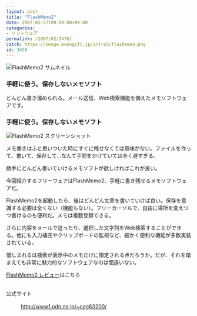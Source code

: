 ```yaml
---
layout: post
title: "FlashMemo2"
date: 2007-02-27T09:00:00+09:00
categories:
- ソフトウェア
permalink: /2007/02/3476/
catch: https://image.moongift.jp/intro3/flashmemo.png
id: 3458
---
```

 ![FlashMemo2 サムネイル](https://image.moongift.jp/intro3/flashmemo.t.png "FlashMemo2 サムネイル")
  

### 手軽に使う。保存しないメモソフト
  
どんどん書き溜められる。メール送信、Web検索機能を備えたメモソフトウェアです。  
<!--more-->  

### 手軽に使う。保存しないメモソフト
  

![FlashMemo2 スクリーンショット](https://image.moongift.jp/intro3/flashmemo.png "FlashMemo2 スクリーンショット")

  

メモ書きはふと思いついた時にすぐに残せなくては意味がない。ファイルを作って、書いて、保存して…なんて手間をかけていては全く遅すぎる。

  

勝手にどんどん書いていけるメモソフトが欲しければこれが良い。

  

今回紹介するフリーウェアはFlashMemo2、手軽に書き残せるメモソフトウェアだ。

  

FlashMemo2を起動したら、後はどんどん文章を書いていけば良い。保存を意識する必要は全くない（機能もない）。フリーカーソルで、自由に場所を変えつつ書けるのも便利だ。メモは複数登録できる。

  

さらに内容をメールで送ったり、選択した文字列をWeb検索することができる。他にも入力補完やクリップボードの監視など、細かく便利な機能が多数実装されている。

  

惜しまれるは検索が表示中のメモだけに限定される点だろうか。だが、それを踏まえても非常に魅力的なソフトウェアなのは間違いない。

  

[FlashMemo2 レビュー](http://fw.moongift.jp/review/i-3477.html)はこちら

  
<dl>
<br><dt>公式サイト</dt>
<br><dd><a href="http://www1.odn.ne.jp/~cag63200/" target="_blank">http://www1.odn.ne.jp/~cag63200/</a></dd>
<br>
</dl>